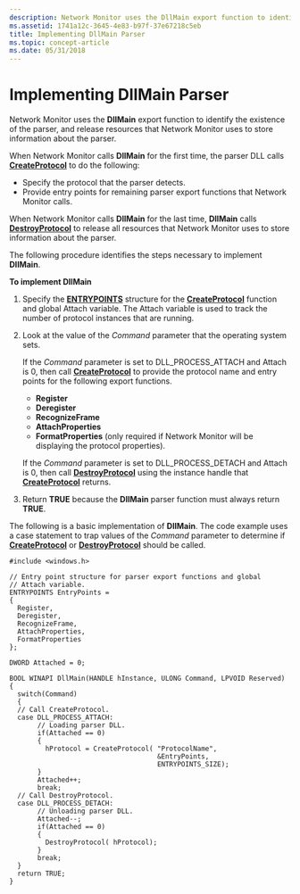 ```yaml
---
description: Network Monitor uses the DllMain export function to identify the existence of the parser, and release resources that Network Monitor uses to store information about the parser.
ms.assetid: 1741a12c-3645-4e83-b97f-37e67218c5eb
title: Implementing DllMain Parser
ms.topic: concept-article
ms.date: 05/31/2018
---
```


# Implementing DllMain Parser

Network Monitor uses the **DllMain** export function to identify the existence of the parser, and release resources that Network Monitor uses to store information about the parser.

When Network Monitor calls **DllMain** for the first time, the parser DLL calls [**CreateProtocol**](createprotocol.md) to do the following:

-   Specify the protocol that the parser detects.
-   Provide entry points for remaining parser export functions that Network Monitor calls.

When Network Monitor calls **DllMain** for the last time, **DllMain** calls [**DestroyProtocol**](destroyprotocol.md) to release all resources that Network Monitor uses to store information about the parser.

The following procedure identifies the steps necessary to implement **DllMain**.

**To implement DllMain**

1.  Specify the [**ENTRYPOINTS**](entrypoints.md) structure for the [**CreateProtocol**](createprotocol.md) function and global Attach variable. The Attach variable is used to track the number of protocol instances that are running.
2.  Look at the value of the *Command* parameter that the operating system sets.

    If the *Command* parameter is set to DLL\_PROCESS\_ATTACH and Attach is 0, then call [**CreateProtocol**](createprotocol.md) to provide the protocol name and entry points for the following export functions.

    -   **Register**
    -   **Deregister**
    -   **RecognizeFrame**
    -   **AttachProperties**
    -   **FormatProperties** (only required if Network Monitor will be displaying the protocol properties).

    If the *Command* parameter is set to DLL\_PROCESS\_DETACH and Attach is 0, then call [**DestroyProtocol**](destroyprotocol.md) using the instance handle that [**CreateProtocol**](createprotocol.md) returns.

3.  Return **TRUE** because the **DllMain** parser function must always return **TRUE**.

The following is a basic implementation of **DllMain**. The code example uses a case statement to trap values of the *Command* parameter to determine if [**CreateProtocol**](createprotocol.md) or [**DestroyProtocol**](destroyprotocol.md) should be called.

``` syntax
#include <windows.h>

// Entry point structure for parser export functions and global
// Attach variable.
ENTRYPOINTS EntryPoints =
{
  Register,
  Deregister,
  RecognizeFrame,
  AttachProperties,
  FormatProperties
};

DWORD Attached = 0; 

BOOL WINAPI DllMain(HANDLE hInstance, ULONG Command, LPVOID Reserved)
{
  switch(Command)
  {
  // Call CreateProtocol.
  case DLL_PROCESS_ATTACH:
       // Loading parser DLL.
       if(Attached == 0)
       {
         hProtocol = CreateProtocol( "ProtocolName",
                                     &EntryPoints,
                                     ENTRYPOINTS_SIZE);
       }
       Attached++;
       break;
  // Call DestroyProtocol.
  case DLL_PROCESS_DETACH:
       // Unloading parser DLL.
       Attached--;
       if(Attached == 0)
       {
         DestroyProtocol( hProtocol);
       }
       break;
  }
  return TRUE;
}
```

 

 



